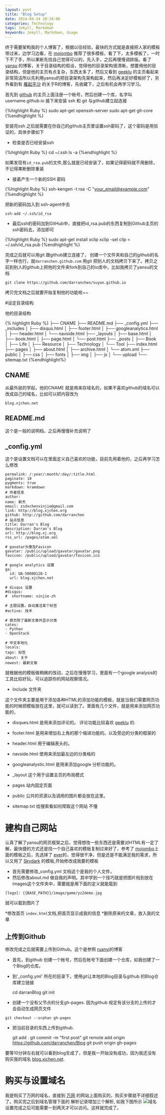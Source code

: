 ```yaml
---
layout: post
title: "Blog Setup"
date: 2014-04-14 20:34:00
categories: Technology
tags: Jekyll, Markdown
keywords: Jekyll, Markdown, Usage
---
```


终于需要架构我的个人博客了，根据以往经验，最快的方式就是直接把人家的模板带过来，边学习边看，在 [mojombo][mojombo] 推荐了很多模板，看了下，太多模板了，一时下不了手，所以果断先找自己觉得可以的，先入手，之后再慢慢调排版。看了[yansu][yansu] 的博客，关于目录结构的假设，觉得他的目录架构很清晰，想要用他的目录结构，但是他的主页有点复杂，东西太多了，然后又看到 [geeklu][geeklu] 的主页看起来非常简洁所以先利用yansu的把目录架构先架构起来，然后再决定好模板好了，另外看到有 [雁起平沙][yanping] 的关于R的博客，先收藏下，之后有机会再学习学习。

首先到 [github][github] 的主页上面注册一个帐号，然后创建一个库，名字叫username.github.io 接下来安装 ssh 和 git 与github建立起连接

{%highlight Ruby %}
sudo apt-get openssh-server
sudo apt-get git-core
{%endhighlight %}

安装完ssh 之后就需要在你自己的github主页里设置ssh密码了，这个密码是用验证的，具体步骤如下

* 检查是否已经安装ssh

{%highlight Ruby %}
cd ~/.ssh
ls -a
{%endhighlight %}

如果发现有`id_rsa.pub`的文件,那么就是已经安装了，如果记得密码就不用删除，不记得果断删除重装

* 接着产生一个新的SSH 密码

{%highlight Ruby %}
ssh-kengen -t rsa -C "your_email@example.com"
{%endhighlight %}

把新的密码加入到 ssh-agent中去

```
ssh-add ~/.ssh/id_rsa
```

* 最后ssh的密码加到GitHub中，直接把id_rsa.pub的东西复制到Github主页的ssh密码去，添加即可

{%highlight Ruby %}
sudo apt-get install xclip
xclip -sel clip < ~/.ssh/id_rsa.pub
{%endhighlight %}

完成之后就可以用git 跟github建立连接了，
创建一个文件夹和自己的github的名字一样也行，就`darranchen.github.com` 用git 把别人的文档拷贝下来了。拷贝之前到别人的github上把他的文件夹fork到自己的io库中，比如我拷贝了yansu的文档

```
git clone https://github.com/darranchen/suyan.github.io
```
拷贝完文档之后就要开始复制他的功能啦\~\~

#设定目录结构

他的目录结构

{% highlight Ruby %}
├── CNAME
├── README.md
├── _config.yml
├── _includes
│   ├── disqus.html
│   ├── footer.html
│   ├── googleanalytics.html
│   ├── header.html
│   └── navside.html
├── _layouts
│   ├── base.html
│   ├── book.html
│   ├── page.html
│   └── post.html
├── _posts
│   ├── Book
│   ├── Life
│   ├── Resource
│   ├── Technology
│   └── Tool
├── index.html
├── pages
│   ├── about.html
│   ├── archive.html
│   └── atom.xml
├── public
│   ├── css
│   ├── fonts
│   ├── img
│   ├── js
│   └── upload
└── sitemap.txt
{%endhighlight%}

## CNAME

从最外层的学起，他的CNAME 就是用来存域名的，如果不喜欢github的域名可以改成自己的域名，比如可以把内容改为

```
blog.xjchen.net
```

## README\.md

这个是一般的说明档，之后再慢慢补充说明了

## \_config.yml

这个是设置文档可以在里面定义自己喜欢的功能，目前先用着他的，之后再学习怎么修改

    permalink: /:year/:month/:day/:title.html
    paginate: 10
    pygments: true
    markdown: kramdown
    # 作者信息
    author: 
    name: 新杰
    email: zsdxchenxinjie@gmail.com
    link: http://blog.xjchen.org
    github: http://github.com/darranchen
    # 站点信息
    title: Darran's Blog 
    description: Darran's Blog
    url: http://blog.xj.org
    rss_url: /pages/atom.xml

    # gavatar头像及Favicon
    gavatar: /public/upload/gavatar/gavatar.png
    favicon: /public/upload/gavatar/favicon.ico

    # google analytics 设置
    ga:
      id: UA-50000128-1
      url: blog.xjchen.net

    # disqus 设置
    #disqus:
    #  shortname: xinjie-zh

    # 主题设置，自动激活某个标签
    #active: 技术

    # 首页除了最新文章外显示分类
    cates: 
    - Python
    - OpenStack

    # 中文本地化
    locals:
    tags: 标签
    about: 关于
    newest: 最新文章

就根据他的模板做稍微的改动，之后在慢慢学习，里面有一个google analysis的工具比较好玩，可以追踪你的网站观察情况。

* Include 文件夹

这个文件夹主要是用于添加各种HTML的添加功能的模板，就是当我们需要网页功能的时候把模板放在这里，就可以读到了。里面有几个文件，就是用来添加网页功能的，

* disques.html  是用来添加评论的。 评论功能比较喜欢 [geeklu][geeklu] 的.
* footer.html 是用来增加右上角的那个缩进功能的。以及旁边的分类的框架的
* header.html  用于编辑表头的。
* navside.html  使用来添加最左边的分类格的
* googleanalystic.html 是用来添加google 分析功能的。

* \_layout 这个用于设置主页的布局模式
* pages 站内固定页面
* public 公共的资源以及调用的图片都会放在这里。
* sitemap.txt 给搜索看如何爬取这个网站 不懂

# 建构自己网站

认真了解了yansu的网页框架之后，觉得想改一些东西还是需要对HTML有一定了解，最快捷的方式还是找一个自己喜欢的模板复制过来好了，参考了 [mojombo][mojombo]上面的模板之后，先选择了 [ever][ever]的，觉得很干净，但是还是不能满足我的需求，所以又用了 [Skydark][Skydark] 的模板,开始修改成我要的模板

* 首先需要修改\_config.yml 文档这个是我的个人文件，
* 然后修改about\.md 做自我的声明。其中学到一个技巧就是把图片档到放在images这个文件夹中，需要就是用下面的定义就能载到

```
[logo]: {{BASE_PATH}}/image/game/yz2demo.jpg
```

就可以载到图片了

*修改首页 `index.html`文档,把首页显示成我的信息
*删除原来的文章，放入我的文章

## 上传到Github

修改完成之后就需要上传到Github。这个是参照 [ruanyi][ruanyi]的博客

* 首先，到github 创建一个帐号，然后在帐号下面创建一个仓库，如我创建了一个Blog的仓库。

* 到'_config.yml' 所在的目录下，使用git让本地的Blog目录与github 的Blog仓库建立链接

    cd darranBlog
    git init

* 创建一个没有父节点的分支gh-pages. 因为github 规定有该分支的上传的才会自动生成网页文件

```
git checkout --orphan gh-pages
```

* 把当前目录的东西上传到github.

    git add .
    git commit -m "first post"
    git remote add origin https://github.com/darranchen/Blog
    git push origin gh-pages

要等10分钟左右就可以看到blog生成了，但是我一开始没有成功，因为我还没有购买我的域名 [blog.xjchen.net][xj]. 

# 购买与设置域名

我是购买了万网的域名，直接到 [万网][万网] 的网站上面购买的，购买步骤就不详细叙述了。购买完之后到域名管理下面的 解析记录增加三个解析, 如我下图所示 ![域名][wan] 设置完成之后可能需要一到两天才可以访问。这样就完成了。

[xj]: http://blog.xjchen.net
[ever]: http://blog.evercoding.net/
[mojombo]: https://github.com/mojombo/jekyll/wiki/sites
[Skydark]: http://blog.skydark.info/ 
[yansu]: http://yansu.org/2014/02/12/how-to-deploy-a-blog-on-github-by-jekyll.html
[yanping]: http://yanping.me/cn
[geeklu]: http://geeklu.com
[github]: http://github.com
[ruanyi]: http://www.ruanyifeng.com/blog/2012/08/blogging_with_jekyll.html
[万网]: http://www.net.cn/
[wan]: {{BASE_PATH}}/images/yuming.png
